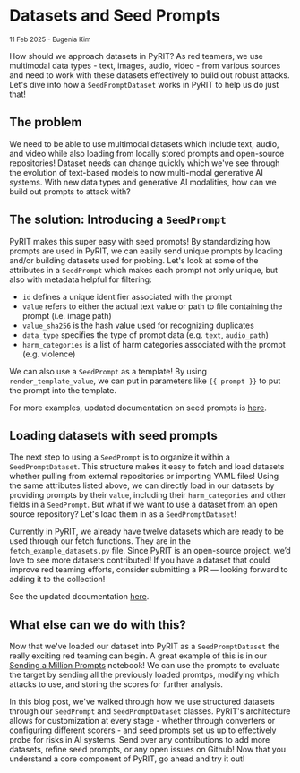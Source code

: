 # Datasets and Seed Prompts

<small>11 Feb 2025 - Eugenia Kim</small>

How should we approach datasets in PyRIT? As red teamers, we use multimodal data types - text, images, audio, video - from various sources and need to work with these datasets effectively to build out robust attacks. Let's dive into how a `SeedPromptDataset` works in PyRIT to help us do just that!

## The problem

We need to be able to use multimodal datasets which include text, audio, and video while also loading from locally stored prompts and open-source repositories! Dataset needs can change quickly which we've see through the evolution of text-based models to now multi-modal generative AI systems. With new data types and generative AI modalities, how can we build out prompts to attack with?

## The solution: Introducing a `SeedPrompt`

PyRIT makes this super easy with seed prompts! By standardizing how prompts are used in PyRIT, we can easily send unique prompts by loading and/or building datasets used for probing. Let's look at some of the attributes in a `SeedPrompt` which makes each prompt not only unique, but also with metadata helpful for filtering:

- `id` defines a unique identifier associated with the prompt
- `value` refers to either the actual text value or path to file containing the prompt (i.e. image path)
- `value_sha256` is the hash value used for recognizing duplicates
- `data_type` specifies the type of prompt data (e.g. `text`, `audio_path`)
- `harm_categories` is a list of harm categories associated with the prompt (e.g. violence)

We can also use a `SeedPrompt` as a template! By using `render_template_value`, we can put in parameters like `{{ prompt }}` to put the prompt into the template.

For more examples, updated documentation on seed prompts is [here](../code/datasets/1_seed_prompt.ipynb).

## Loading datasets with seed prompts

The next step to using a `SeedPrompt` is to organize it within a `SeedPromptDataset`. This structure makes it easy to fetch and load datasets whether pulling from external repositories or importing YAML files! Using the same attributes listed above, we can directly load in our datasets by providing prompts by their `value`, including their `harm_categories` and other fields in a `SeedPrompt`. But what if we want to use a dataset from an open source repository? Let's load them in as a `SeedPromptDataset`!

Currently in PyRIT, we already have twelve datasets which are ready to be used through our fetch functions. They are in the `fetch_example_datasets.py` file. Since PyRIT is an open-source project, we’d love to see more datasets contributed! If you have a dataset that could improve red teaming efforts, consider submitting a PR — looking forward to adding it to the collection!

See the updated documentation [here](../code/datasets/2_fetch_dataset.ipynb).

## What else can we do with this?

Now that we've loaded our dataset into PyRIT as a `SeedPromptDataset` the really exciting red teaming can begin. A great example of this is in our [Sending a Million Prompts](../cookbooks/1_sending_prompts.ipynb) notebook! We can use the prompts to evaluate the target by sending all the previously loaded promtps, modifying which attacks to use, and storing the scores for further analysis.

In this blog post, we've walked through how we use structured datasets through our `SeedPrompt` and `SeedPromptDataset` classes. PyRIT's architecture allows for customization at every stage - whether through converters or configuring different scorers - and seed prompts set us up to effectively probe for risks in AI systems. Send over any contributions to add more datasets, refine seed prompts, or any open issues on Github! Now that you understand a core component of PyRIT, go ahead and try it out!
